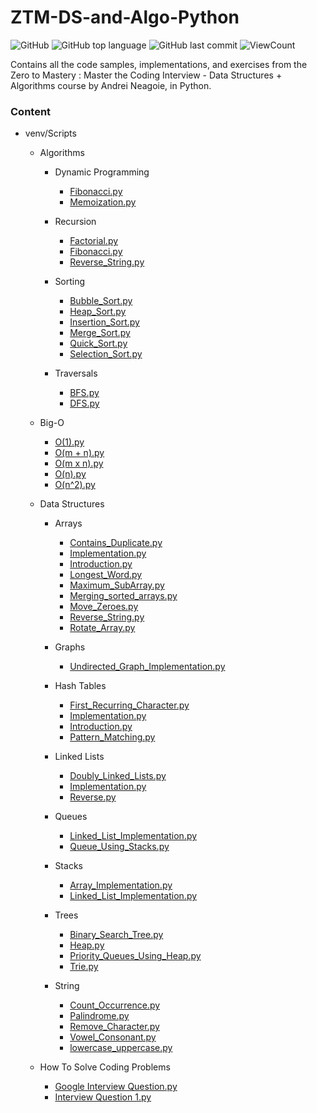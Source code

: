 # ZTM-DS-and-Algo-Python

![GitHub](https://img.shields.io/github/license/hegdepavankumar/ZTM-DS-and-Algo-Python?style=flat)
![GitHub top language](https://img.shields.io/github/languages/top/hegdepavankumar/ZTM-DS-and-Algo-Python?style=flat)
![GitHub last commit](https://img.shields.io/github/last-commit/hegdepavankumar/ZTM-DS-and-Algo-Python?style=flat)
![ViewCount](https://views.whatilearened.today/views/github/hegdepavankumar/ZTM-DS-and-Algo-Python.svg?cache=remove)

Contains all the code samples, implementations, and exercises from the Zero to Mastery : Master the Coding Interview - Data Structures + Algorithms course by Andrei Neagoie, in Python.

### Content
- venv/Scripts
  - Algorithms
    - Dynamic Programming
      - [Fibonacci.py](https://github.com/VicodinAbuser/ZTM-DS-and-Algo-Python/blob/master/venv/Scripts/Algorithms/Dynamic%20Programming/Fibonacci.py)
      - [Memoization.py](https://github.com/VicodinAbuser/ZTM-DS-and-Algo-Python/blob/master/venv/Scripts/Algorithms/Dynamic%20Programming/Memoization.py)
      
    - Recursion
      - [Factorial.py](https://github.com/VicodinAbuser/ZTM-DS-and-Algo-Python/blob/master/venv/Scripts/Algorithms/Recursion/Factorial.py)
      - [Fibonacci.py](https://github.com/VicodinAbuser/ZTM-DS-and-Algo-Python/blob/master/venv/Scripts/Algorithms/Recursion/Fibonacci.py)
      - [Reverse_String.py](https://github.com/VicodinAbuser/ZTM-DS-and-Algo-Python/blob/master/venv/Scripts/Algorithms/Recursion/Reverse_String.py)
    
    - Sorting
      - [Bubble_Sort.py](https://github.com/VicodinAbuser/ZTM-DS-and-Algo-Python/blob/master/venv/Scripts/Algorithms/Sorting/Bubble_Sort.py)
      - [Heap_Sort.py](https://github.com/VicodinAbuser/ZTM-DS-and-Algo-Python/blob/master/venv/Scripts/Algorithms/Sorting/Heap_Sort.py)
      - [Insertion_Sort.py](https://github.com/VicodinAbuser/ZTM-DS-and-Algo-Python/blob/master/venv/Scripts/Algorithms/Sorting/Insertion_Sort.py)
      - [Merge_Sort.py](https://github.com/VicodinAbuser/ZTM-DS-and-Algo-Python/blob/master/venv/Scripts/Algorithms/Sorting/Merge_Sort.py)
      - [Quick_Sort.py](https://github.com/VicodinAbuser/ZTM-DS-and-Algo-Python/blob/master/venv/Scripts/Algorithms/Sorting/Quick_Sort.py)
      - [Selection_Sort.py](https://github.com/VicodinAbuser/ZTM-DS-and-Algo-Python/blob/master/venv/Scripts/Algorithms/Sorting/Selection_Sort.py)
    
    - Traversals
      - [BFS.py](https://github.com/VicodinAbuser/ZTM-DS-and-Algo-Python/blob/master/venv/Scripts/Algorithms/Traversals/BFS.py)
      - [DFS.py](https://github.com/VicodinAbuser/ZTM-DS-and-Algo-Python/blob/master/venv/Scripts/Algorithms/Traversals/DFS.py)
  
  - Big-O
    - [O(1).py](https://github.com/VicodinAbuser/ZTM-DS-and-Algo-Python/blob/master/venv/Scripts/Big-O/O(1).py)
    - [O(m + n).py](https://github.com/VicodinAbuser/ZTM-DS-and-Algo-Python/blob/master/venv/Scripts/Big-O/O(m%20%2B%20n).py)
    - [O(m x n).py](https://github.com/VicodinAbuser/ZTM-DS-and-Algo-Python/blob/master/venv/Scripts/Big-O/O(m%20x%20n).py)
    - [O(n).py](https://github.com/VicodinAbuser/ZTM-DS-and-Algo-Python/blob/master/venv/Scripts/Big-O/O(n).py)
    - [O(n^2).py](https://github.com/VicodinAbuser/ZTM-DS-and-Algo-Python/blob/master/venv/Scripts/Big-O/O(n%5E2).py)
  
  - Data Structures
    - Arrays
      - [Contains_Duplicate.py](https://github.com/VicodinAbuser/ZTM-DS-and-Algo-Python/blob/master/venv/Scripts/Data%20Structures/Arrays/Contains_Duplicate.py)
      - [Implementation.py](https://github.com/VicodinAbuser/ZTM-DS-and-Algo-Python/blob/master/venv/Scripts/Data%20Structures/Arrays/Implementation.py)
      - [Introduction.py](https://github.com/VicodinAbuser/ZTM-DS-and-Algo-Python/blob/master/venv/Scripts/Data%20Structures/Arrays/Introduction.py)
      - [Longest_Word.py](https://github.com/VicodinAbuser/ZTM-DS-and-Algo-Python/blob/master/venv/Scripts/Data%20Structures/Arrays/Longest_Word.py)
      - [Maximum_SubArray.py](https://github.com/VicodinAbuser/ZTM-DS-and-Algo-Python/blob/master/venv/Scripts/Data%20Structures/Arrays/Maximum_SubArray.py)
      - [Merging_sorted_arrays.py](https://github.com/VicodinAbuser/ZTM-DS-and-Algo-Python/blob/master/venv/Scripts/Data%20Structures/Arrays/Merging_sorted_arrays.py)
      - [Move_Zeroes.py](https://github.com/VicodinAbuser/ZTM-DS-and-Algo-Python/blob/master/venv/Scripts/Data%20Structures/Arrays/Move_Zeroes.py)
      - [Reverse_String.py](https://github.com/VicodinAbuser/ZTM-DS-and-Algo-Python/blob/master/venv/Scripts/Data%20Structures/Arrays/Reverse_String.py)
      - [Rotate_Array.py](https://github.com/VicodinAbuser/ZTM-DS-and-Algo-Python/blob/master/venv/Scripts/Data%20Structures/Arrays/Rotate_Array.py)
  
    - Graphs
      - [Undirected_Graph_Implementation.py](https://github.com/VicodinAbuser/ZTM-DS-and-Algo-Python/blob/master/venv/Scripts/Data%20Structures/Graphs/Undirected_Graph_Implementation.py)
    
    - Hash Tables
      - [First_Recurring_Character.py](https://github.com/VicodinAbuser/ZTM-DS-and-Algo-Python/blob/master/venv/Scripts/Data%20Structures/Hash%20Tables/First_Recurring_Character.py)
      - [Implementation.py](https://github.com/VicodinAbuser/ZTM-DS-and-Algo-Python/blob/master/venv/Scripts/Data%20Structures/Hash%20Tables/Implementation.py)
      - [Introduction.py](https://github.com/VicodinAbuser/ZTM-DS-and-Algo-Python/blob/master/venv/Scripts/Data%20Structures/Hash%20Tables/Introduction.py)
      - [Pattern_Matching.py](https://github.com/VicodinAbuser/ZTM-DS-and-Algo-Python/blob/master/venv/Scripts/Data%20Structures/Hash%20Tables/Pattern_Matching.py)
    
    - Linked Lists
      - [Doubly_Linked_Lists.py](https://github.com/VicodinAbuser/ZTM-DS-and-Algo-Python/blob/master/venv/Scripts/Data%20Structures/Linked%20Lists/Doubly_Linked_Lists.py)
      - [Implementation.py](https://github.com/VicodinAbuser/ZTM-DS-and-Algo-Python/blob/master/venv/Scripts/Data%20Structures/Linked%20Lists/Implementation.py)
      - [Reverse.py](https://github.com/VicodinAbuser/ZTM-DS-and-Algo-Python/blob/master/venv/Scripts/Data%20Structures/Linked%20Lists/Reverse.py)
    
    - Queues
      - [Linked_List_Implementation.py](https://github.com/VicodinAbuser/ZTM-DS-and-Algo-Python/blob/master/venv/Scripts/Data%20Structures/Queues/Linked_List_Implementation.py)
      - [Queue_Using_Stacks.py](https://github.com/VicodinAbuser/ZTM-DS-and-Algo-Python/blob/master/venv/Scripts/Data%20Structures/Queues/Queue_Using_Stacks.py)
    
    - Stacks
      - [Array_Implementation.py](https://github.com/VicodinAbuser/ZTM-DS-and-Algo-Python/blob/master/venv/Scripts/Data%20Structures/Stacks/Array_Implementation.py)
      - [Linked_List_Implementation.py](https://github.com/VicodinAbuser/ZTM-DS-and-Algo-Python/blob/master/venv/Scripts/Data%20Structures/Stacks/Linked_List_Implementation.py)
    
    - Trees
      - [Binary_Search_Tree.py](https://github.com/VicodinAbuser/ZTM-DS-and-Algo-Python/blob/master/venv/Scripts/Data%20Structures/Trees/Binary_Search_Tree.py)
      - [Heap.py](https://github.com/VicodinAbuser/ZTM-DS-and-Algo-Python/blob/master/venv/Scripts/Data%20Structures/Trees/Heap.py)
      - [Priority_Queues_Using_Heap.py](https://github.com/VicodinAbuser/ZTM-DS-and-Algo-Python/blob/master/venv/Scripts/Data%20Structures/Trees/Priority_Queues_Using_Heap.py)
      - [Trie.py](https://github.com/VicodinAbuser/ZTM-DS-and-Algo-Python/blob/master/venv/Scripts/Data%20Structures/Trees/Trie.py)

    - String
       - [Count_Occurrence.py](https://github.com/hegdepavankumar/ZTM-DS-and-Algo-Python/blob/master/venv/Scripts/Data%20Structures/String/Count_Occurrence.py)
       - [Palindrome.py](https://github.com/hegdepavankumar/ZTM-DS-and-Algo-Python/blob/master/venv/Scripts/Data%20Structures/String/Palindrome.py)
       - [Remove_Character.py](https://github.com/hegdepavankumar/ZTM-DS-and-Algo-Python/blob/master/venv/Scripts/Data%20Structures/String/Remove_Character.py)
       - [Vowel_Consonant.py](https://github.com/hegdepavankumar/ZTM-DS-and-Algo-Python/blob/master/venv/Scripts/Data%20Structures/String/Vowel_Consonant.py)
       - [lowercase_uppercase.py](https://github.com/hegdepavankumar/ZTM-DS-and-Algo-Python/blob/master/venv/Scripts/Data%20Structures/String/lowercase_uppercase.py)

  
  - How To Solve Coding Problems
    - [Google Interview Question.py](https://github.com/VicodinAbuser/ZTM-DS-and-Algo-Python/blob/master/venv/Scripts/How%20to%20solve%20coding%20problems/Google%20Interview%20Question.py)
    - [Interview Question 1.py](https://github.com/VicodinAbuser/ZTM-DS-and-Algo-Python/blob/master/venv/Scripts/How%20to%20solve%20coding%20problems/Interview%20Question%201.py)
